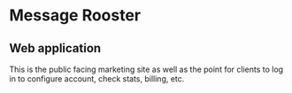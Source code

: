 # Message Rooster

## Web application

This is the public facing marketing site as well as the point for clients to log in to configure account, check stats, billing, etc.